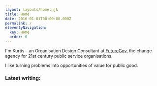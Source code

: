 ```yaml
---
layout: layouts/home.njk
title: Home
date: 2016-01-01T00:00:00.000Z
permalink: /
eleventyNavigation:
  key: Home
  order: 0
---
```

I'm Kurtis – an Organisation Design Consultant at [FutureGov](https://www.wearefuturegov.com), the change agency for 21st century public service organisations.

I like turning problems into opportunities of value for public good.

### Latest writing:
